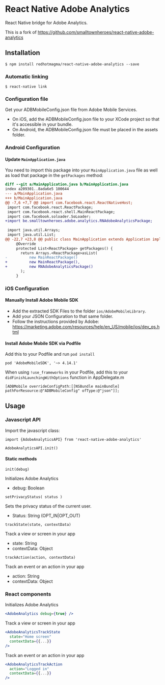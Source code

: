 # React Native Adobe Analytics

React Native bridge for Adobe Analytics.

This is a fork of https://github.com/smalltownheroes/react-native-adobe-analytics

## Installation
```
$ npm install redhotmagma/react-native-adobe-analytics --save
```
### Automatic linking
```
$ react-native link
```

### Configuration file
Get your ADBMobileConfig.json file from Adobe Mobile Services.
- On iOS, add the ADBMobileConfig.json file to your XCode project so that it's accessible in your bundle.
- On Android, the ADBMobileConfig.json file must be placed in the assets folder.

### Android Configuration
#### Update `MainApplication.java`
You need to import this package into your `MainApplication.java` file as well as load that package in the `getPackages` method:
```diff
diff --git a/MainApplication.java b/MainApplication.java
index a209301..8ada6e5 100644
--- a/MainApplication.java
+++ b/MainApplication.java
@@ -7,6 +7,7 @@ import com.facebook.react.ReactNativeHost;
 import com.facebook.react.ReactPackage;
 import com.facebook.react.shell.MainReactPackage;
 import com.facebook.soloader.SoLoader;
+import be.smalltownheroes.adobe.analytics.RNAdobeAnalyticsPackage;
 
 import java.util.Arrays;
 import java.util.List;
@@ -22,7 +23,8 @@ public class MainApplication extends Application implements ReactApplication {
     @Override
     protected List<ReactPackage> getPackages() {
       return Arrays.<ReactPackage>asList(
-          new MainReactPackage()
+          new MainReactPackage(),
+          new RNAdobeAnalyticsPackage()
       );
     }
```

### iOS Configuration
#### Manually Install Adobe Mobile SDK
- Add the extracted SDK Files to the folder `ios/AdobeMobileLibrary`.
- Add your JSON Configuration to that same folder.
- Follow the instructions provided by Adobe: https://marketing.adobe.com/resources/help/en_US/mobile/ios/dev_qs.html


#### Install Adobe Mobile SDK via Podfile
Add this to your Podfile and run `pod install`
```
pod 'AdobeMobileSDK', '~> 4.14.1'
```

When using `!use_frameworks` in your Podfile, add this to your `didFinishLaunchingWithOptions` function in AppDelegate.m

```
[ADBMobile overrideConfigPath:[[NSBundle mainBundle] pathForResource:@"ADBMobileConfig" ofType:@"json"]];
```

## Usage
### Javascript API
Import the javascript class:

```
import {AdobeAnalyticsAPI} from 'react-native-adobe-analytics'

AdobeAnalyticsAPI.init()
```

#### Static methods
`init(debug)`

Initializes Adobe Analytics 
- debug: Boolean

`setPrivacyStatus( status )`

Sets the privacy status of the current user. 
- Status: String (OPT_IN|OPT_OUT)

`trackState(state, contextData)`

Track a view or screen in your app
- state: String
- contextData: Object

`trackAction(action, contextData)`

Track an event or an action in your app
- action: String
- contextData: Object


### React components
Initializes Adobe Analytics 
```jsx harmony
<AdobeAnalytics debug={true} />
```

Track a view or screen in your app
```jsx harmony
<AdobeAnalyticsTrackState 
  state="Home screen"
  contextData={{...}}
/>
```

Track an event or an action in your app
```jsx harmony
<AdobeAnalyticsTrackAction 
  action="Logged in"
  contextData={{...}}
/>
```




